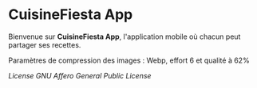 # CuisineFiesta App

Bienvenue sur **CuisineFiesta App**, l'application mobile où chacun peut partager ses recettes.

Paramètres de compression des images : Webp, effort 6 et qualité à 62%

*License GNU Affero General Public License*